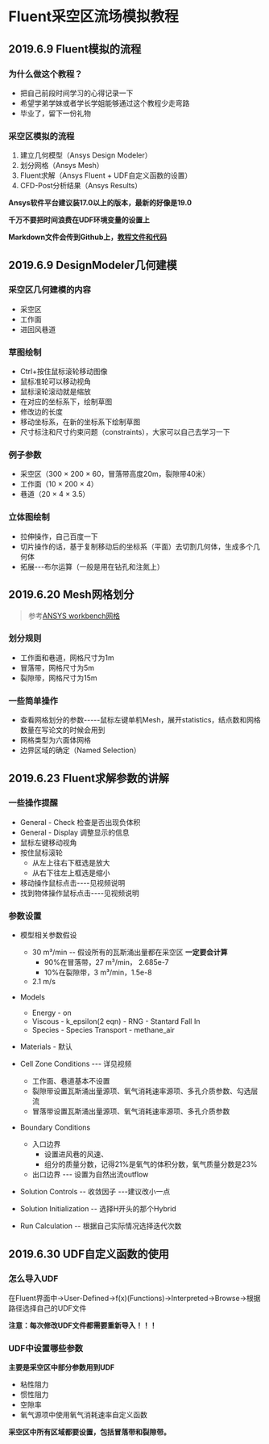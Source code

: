 # Fluent采空区流场模拟教程

## 2019.6.9 Fluent模拟的流程

### 为什么做这个教程？

- 把自己前段时间学习的心得记录一下
- 希望学弟学妹或者学长学姐能够通过这个教程少走弯路
- 毕业了，留下一份礼物

### 采空区模拟的流程

1. 建立几何模型（Ansys Design Modeler）
2. 划分网格（Ansys Mesh）
3. Fluent求解（Ansys Fluent + UDF自定义函数的设置）
4. CFD-Post分析结果（Ansys Results）

**Ansys软件平台建议装17.0以上的版本，最新的好像是19.0**

**千万不要把时间浪费在UDF环境变量的设置上**

**Markdown文件会传到Github上，[教程文件和代码](https://github.com/bbkgl/goaf)**

##  2019.6.9 DesignModeler几何建模

### 采空区几何建模的内容

- 采空区
- 工作面
- 进回风巷道

### 草图绘制

- Ctrl+按住鼠标滚轮移动图像
- 鼠标准轮可以移动视角
- 鼠标滚轮滚动就是缩放
- 在对应的坐标系下，绘制草图
- 修改边的长度
- 移动坐标系，在新的坐标系下绘制草图
- 尺寸标注和尺寸约束问题（constraints），大家可以自己去学习一下

### 例子参数

- 采空区（300 × 200 × 60，冒落带高度20m，裂隙带40米）
- 工作面（10 × 200 × 4）
- 巷道（20 × 4 × 3.5）

### 立体图绘制

- 拉伸操作，自己百度一下
- 切片操作的话，基于复制移动后的坐标系（平面）去切割几何体，生成多个几何体
- 拓展---布尔运算（一般是用在钻孔和注氮上）

## 2019.6.20 Mesh网格划分

> 参考[ANSYS workbench网格](https://www.bilibili.com/video/av21182764?from=search&seid=5245891783888294417 )

### 划分规则

- 工作面和巷道，网格尺寸为1m
- 冒落带，网格尺寸为5m
- 裂隙带，网格尺寸为15m

### 一些简单操作

- 查看网格划分的参数-----鼠标左键单机Mesh，展开statistics，结点数和网格数量在写论文的时候会用到
- 网格类型为六面体网格
- 边界区域的确定（Named Selection）

## 2019.6.23 Fluent求解参数的讲解

### 一些操作提醒

- General - Check 检查是否出现负体积
- General - Display 调整显示的信息
- 鼠标左键移动视角
- 按住鼠标滚轮
  - 从左上往右下框选是放大
  - 从右下往左上框选是缩小
- 移动操作鼠标点击----见视频说明
- 找到物体操作鼠标点击----见视频说明

### 参数设置

- 模型相关参数假设
  - 30 m³/min -- 假设所有的瓦斯涌出量都在采空区 **一定要会计算**
    - 90%在冒落带，27 m³/min， 2.685e-7
    - 10%在裂隙带，3 m³/min，1.5e-8
  - 2.1 m/s

- Models
  - Energy - on
  - Viscous - k_epsilon(2 eqn) - RNG - Stantard Fall In
  - Species - Species Transport - methane_air
- Materials - 默认
- Cell Zone Conditions --- 详见视频
  - 工作面、巷道基本不设置
  - 裂隙带设置瓦斯涌出量源项、氧气消耗速率源项、多孔介质参数、勾选层流
  - 冒落带设置瓦斯涌出量源项、氧气消耗速率源项、多孔介质参数
- Boundary Conditions
  - 入口边界
    - 设置进风巷的风速、
    - 组分的质量分数，记得21%是氧气的体积分数，氧气质量分数是23%
  - 出口边界 --- 设置为自然出流outflow

- Solution Controls  -- 收敛因子 ---建议改小一点
- Solution Initialization  -- 选择H开头的那个Hybrid
- Run Calculation -- 根据自己实际情况选择迭代次数

## 2019.6.30 UDF自定义函数的使用

### 怎么导入UDF

在Fluent界面中->User-Defined->f(x)(Functions)->Interpreted->Browse->根据路径选择自己的UDF文件

**注意：每次修改UDF文件都需要重新导入！！！**

### UDF中设置哪些参数

**主要是采空区中部分参数用到UDF**

- 粘性阻力
- 惯性阻力
- 空隙率
- 氧气源项中使用氧气消耗速率自定义函数

**采空区中所有区域都要设置，包括冒落带和裂隙带。**

